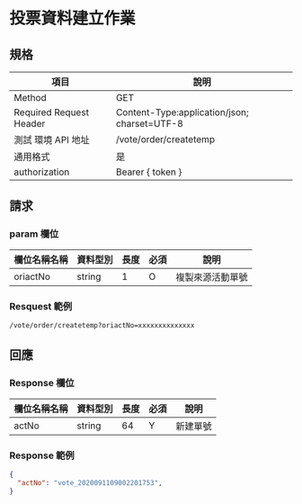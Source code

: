 # 投票資料建立作業

## 規格

| 項目                    | 說明                                         |
| ----------------------- | -------------------------------------------- |
| Method                  | GET                                          |
| Required Request Header | Content-Type:application/json; charset=UTF-8 |
| 測試 環境 API 地址      | /vote/order/createtemp                       |
| 通用格式                | 是                                           |
| authorization           | Bearer { token }                             |


## 請求

### param 欄位
| 欄位名稱名稱 | 資料型別 | 長度 | 必須 | 說明             |
| ------------ | -------- | ---- | ---- | ---------------- |
| oriactNo     | string   | 1    | O    | 複製來源活動單號 |


### Resquest 範例

```url
/vote/order/createtemp?oriactNo=xxxxxxxxxxxxxx

```

## 回應

### Response 欄位

| 欄位名稱名稱 | 資料型別 | 長度 | 必須 | 說明             |
| ------------ | -------- | ---- | ---- | ---------------- |
| actNo        | string   | 64   | Y    | 新建單號         |

### Response 範例

```json
{
  "actNo": "vote_2020091109002201753",
}
```
